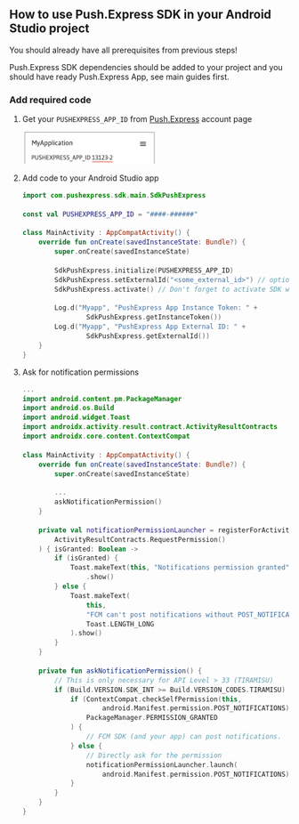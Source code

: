 ## How to use Push.Express SDK in your Android Studio project

You should already have all prerequisites from previous steps!

Push.Express SDK dependencies should be added to your project and you should have ready Push.Express App, see main guides first.

### Add required code

1. Get your `PUSHEXPRESS_APP_ID` from [Push.Express](https://push.express) account page

   <img src="/docs/images/px-sdk-app-id.png" width=50%>

2. Add code to your Android Studio app
   ```kotlin
   import com.pushexpress.sdk.main.SdkPushExpress

   const val PUSHEXPRESS_APP_ID = "####-######"

   class MainActivity : AppCompatActivity() {
       override fun onCreate(savedInstanceState: Bundle?) {
           super.onCreate(savedInstanceState)

           SdkPushExpress.initialize(PUSHEXPRESS_APP_ID)
           SdkPushExpress.setExternalId("<some_external_id>") // optional
           SdkPushExpress.activate() // Don't forget to activate SDK workflow!

           Log.d("Myapp", "PushExpress App Instance Token: " +
                   SdkPushExpress.getInstanceToken())
           Log.d("Myapp", "PushExpress App External ID: " +
                   SdkPushExpress.getExternalId())
       }
   }
   ```

3. Ask for notification permissions

   ```kotlin
   ...
   import android.content.pm.PackageManager
   import android.os.Build
   import android.widget.Toast
   import androidx.activity.result.contract.ActivityResultContracts
   import androidx.core.content.ContextCompat

   class MainActivity : AppCompatActivity() {
       override fun onCreate(savedInstanceState: Bundle?) {
           super.onCreate(savedInstanceState)

           ...
           askNotificationPermission()
       }

       private val notificationPermissionLauncher = registerForActivityResult(
           ActivityResultContracts.RequestPermission()
       ) { isGranted: Boolean ->
           if (isGranted) {
               Toast.makeText(this, "Notifications permission granted", Toast.LENGTH_SHORT)
                   .show()
           } else {
               Toast.makeText(
                   this,
                   "FCM can't post notifications without POST_NOTIFICATIONS permission",
                   Toast.LENGTH_LONG
               ).show()
           }
       }

       private fun askNotificationPermission() {
           // This is only necessary for API Level > 33 (TIRAMISU)
           if (Build.VERSION.SDK_INT >= Build.VERSION_CODES.TIRAMISU) {
               if (ContextCompat.checkSelfPermission(this,
                       android.Manifest.permission.POST_NOTIFICATIONS) ==
                   PackageManager.PERMISSION_GRANTED
               ) {
                   // FCM SDK (and your app) can post notifications.
               } else {
                   // Directly ask for the permission
                   notificationPermissionLauncher.launch(
                       android.Manifest.permission.POST_NOTIFICATIONS)
               }
           }
       }
   }
   ```
